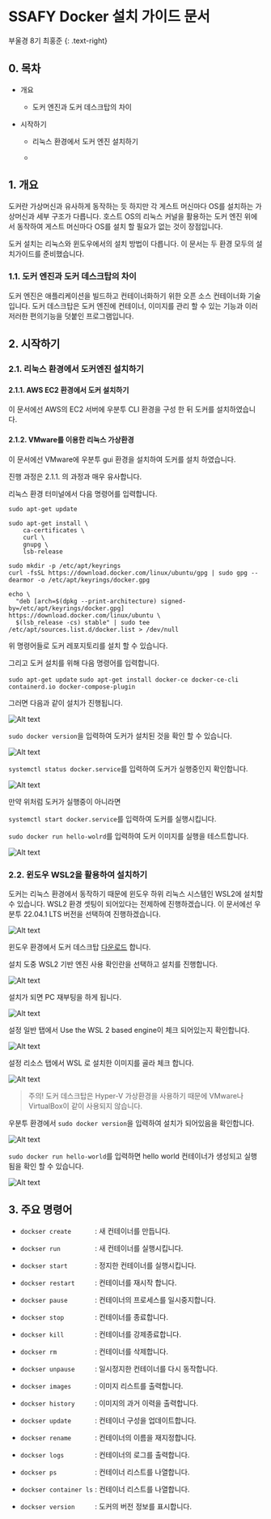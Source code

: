 # SSAFY Docker 설치 가이드 문서

부울경 8기 최홍준
{: .text-right}


## 0. 목차




- 개요

  - 도커 엔진과 도커 데스크탑의 차이


- 시작하기

  - 리눅스 환경에서 도커 엔진 설치하기

  - 




## 1. 개요


도커란 가상머신과 유사하게 동작하는 듯 하지만 각 게스트 머신마다 OS를 설치하는 가상머신과 세부 구조가 다릅니다.
호스트 OS의 리눅스 커널을 활용하는 도커 엔진 위에서 동작하여 게스트 머신마다 OS를 설치 할 필요가 없는 것이 장점입니다.

도커 설치는 리눅스와 윈도우에서의 설치 방법이 다릅니다.
이 문서는 두 환경 모두의 설치가이드를 준비했습니다.



### 1.1. 도커 엔진과 도커 데스크탑의 차이


도커 엔진은 애플리케이션을 빌드하고 컨테이너화하기 위한 오픈 소스 컨테이너화 기술입니다. 도커 데스크탑은 도커 엔진에 컨테이너, 이미지를 관리 할 수 있는 기능과 이러저러한 편의기능을 덧붙인 프로그램입니다.


## 2. 시작하기




### 2.1. 리눅스 환경에서 도커엔진 설치하기


#### 2.1.1. AWS EC2 환경에서 도커 설치하기



이 문서에선 AWS의 EC2 서버에 우분투 CLI 환경을 구성 한 뒤 도커를 설치하였습니다.










#### 2.1.2. VMware를 이용한 리눅스 가상환경


이 문서에선 VMware에 우분투 gui 환경을 설치하여 도커를 설치 하였습니다.

진행 과정은 2.1.1. 의 과정과 매우 유사합니다.


리눅스 환경 터미널에서 다음 명령어를 입력합니다.

`sudo apt-get update`

```
sudo apt-get install \
    ca-certificates \
    curl \
    gnupg \
    lsb-release
```

```
sudo mkdir -p /etc/apt/keyrings
curl -fsSL https://download.docker.com/linux/ubuntu/gpg | sudo gpg --dearmor -o /etc/apt/keyrings/docker.gpg
```

```
echo \
  "deb [arch=$(dpkg --print-architecture) signed-by=/etc/apt/keyrings/docker.gpg] https://download.docker.com/linux/ubuntu \
  $(lsb_release -cs) stable" | sudo tee /etc/apt/sources.list.d/docker.list > /dev/null
```


위 명령어들로 도커 레포지토리를 설치 할 수 있습니다.

그리고 도커 설치를 위해 다음 명령어를 입력합니다.

`sudo apt-get update`
`sudo apt-get install docker-ce docker-ce-cli containerd.io docker-compose-plugin`

그러면 다음과 같이 설치가 진행됩니다.


![Alt text](cap/Cap%202023-01-17%2014-46-16-114.png)


`sudo docker version`을 입력하여 도커가 설치된 것을 확인 할 수 있습니다.

![Alt text](cap/Cap%202023-01-17%2014-58-05-235.png)


`systemctl status docker.service`를 입력하여 도커가 실행중인지 확인합니다.

![Alt text](cap/Cap%202023-01-17%2014-46-48-608.png)

만약 위처럼 도커가 실행중이 아니라면

`systemctl start docker.service`를 입력하여 도커를 실행시킵니다.


`sudo docker run hello-wolrd`를 입력하여 도커 이미지를 실행을 테스트합니다.

![Alt text](cap/Cap%202023-01-17%2014-47-18-038.png)  





### 2.2. 윈도우 WSL2을 활용하여 설치하기


도커는 리눅스 환경에서 동작하기 때문에 윈도우 하위 리눅스 시스템인 WSL2에 설치할 수 있습니다. WSL2 환경 셋팅이 되어있다는 전제하에 진행하겠습니다.
이 문서에선 우분투 22.04.1 LTS 버전을 선택하여 진행하겠습니다.


![Alt text](cap/Cap%202023-01-16%2010-39-33-332.png)




윈도우 환경에서 도커 데스크탑 [다운로드](https://desktop.docker.com/win/main/amd64/Docker%20Desktop%20Installer.exe) 합니다.

설치 도중 WSL2 기반 엔진 사용 확인란을 선택하고 설치를 진행합니다.

![Alt text](cap/Cap%202023-01-16%2014-28-28-795.png)

설치가 되면 PC 재부팅을 하게 됩니다.

![Alt text](cap/Cap%202023-01-16%2014-28-28-795.png)

설정 일반 탭에서 Use the WSL 2 based engine이 체크 되어있는지 확인합니다.

![Alt text](cap/Cap%202023-01-16%2014-43-13-572.png)

설정 리소스 탭에서 WSL 로 설치한 이미지를 골라 체크 합니다.

![Alt text](cap/Cap%202023-01-16%2014-44-17-034.png)


> 주의!
> 도커 데스크탑은 Hyper-V 가상환경을 사용하기 때문에 VMware나 VirtualBox이 같이 사용되지 않습니다.




우분투 환경에서 `sudo docker version`을 입력하여 설치가 되어있음을 확인합니다.


![Alt text](cap/Cap%202023-01-16%2017-35-08-809.png)


`sudo docker run hello-world`를 입력하면 hello world 컨테이너가 생성되고 실행 됨을 확인 할 수 있습니다.


![Alt text](cap/Cap%202023-01-16%2017-37-33-348.png)






## 3. 주요 명령어




- `dockser create      ` : 새 컨테이너를 만듭니다.

- `dockser run         ` : 새 컨테이너를 실행시킵니다.

- `dockser start       ` : 정지한 컨테이너를 실행시킵니다.

- `dockser restart     ` : 컨테이너를 재시작 합니다.

- `dockser pause       ` : 컨테이너의 프로세스를 일시중지합니다.

- `dockser stop        ` : 컨테이너를 종료합니다.

- `dockser kill        ` : 컨테이너를 강제종료합니다.

- `dockser rm          ` : 컨테이너를 삭제합니다.

- `dockser unpause     ` : 일시정지한 컨테이너를 다시 동작합니다.

- `dockser images      ` : 이미지 리스트를 출력합니다.

- `dockser history     ` : 이미지의 과거 이력을 출력합니다.

- `dockser update      ` : 컨테이너 구성을 업데이트합니다.

- `dockser rename      ` : 컨테이너의 이름을 재지정합니다.

- `dockser logs        ` : 컨테이너의 로그를 출력합니다.

- `dockser ps          ` : 컨테이너 리스트를 나열합니다.

- `dockser container ls` : 컨테이너 리스트를 나열합니다.

- `dockser version     ` : 도커의 버전 정보를 표시합니다.


